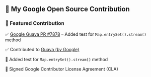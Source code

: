 ## 🌟 My Google Open Source Contribution

### 📌 Featured Contribution

✅ [Google Guava PR #7878](https://github.com/google/guava/pull/7878) – Added test for `Map.entrySet().stream()` method

✅ Contributed to [Guava (by Google)](https://github.com/google/guava/pull/7878)

🧪 Added test for `Map.entrySet().stream()` method  

📄 Signed Google Contributor License Agreement (CLA)

